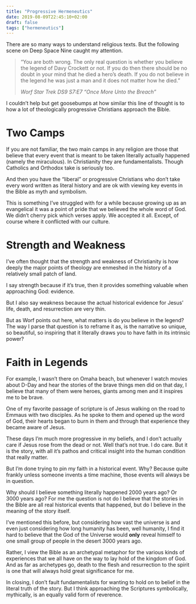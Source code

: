 ```yaml
---
title: "Progressive Hermeneutics"
date: 2019-08-09T22:45:10+02:00
draft: false
tags: ["hermeneutics"]
---
```


There are so many ways to understand religious texts. But the following scene on Deep Space Nine caught my attention.

<!--more-->

> “You are both wrong. The only real question is whether you believe the legend of Davy Crockett or not. If you do then there should be no doubt in your mind that he died a hero’s death. If you do not believe in the legend he was just a man and it does not matter how he died.”
> 
> <cite>Worf Star Trek DS9 S7:E7 “Once More Unto the Breach”</cite>

I couldn’t help but get goosebumps at how similar this line of thought is to how a lot of theologically progressive Christians approach the Bible.

# [](https://github.com/jron82/journal/blob/master/storage/posts/progressive-hermeneutics.md#two-camps)Two Camps

If you are not familiar, the two main camps in any religion are those that believe that every event that is meant to be taken literally actually happened (namely the miraculous). In Christianity they are fundamentalists. Though Catholics and Orthodox take is seriously too.

And then you have the “liberal” or progressive Christians who don’t take every word written as literal history and are ok with viewing key events in the Bible as myth and symbolism.

This is something I’ve struggled with for a while because growing up as an evangelical it was a point of pride that we believed the whole word of God. We didn’t cherry pick which verses apply. We accepted it all. Except, of course where it conflicted with our culture.

# [](https://github.com/jron82/journal/blob/master/storage/posts/progressive-hermeneutics.md#strength-and-weakness)Strength and Weakness

I’ve often thought that the strength and weakness of Christianity is how deeply the major points of theology are enmeshed in the history of a relatively small patch of land.

I say strength because if it’s true, then it provides something valuable when approaching God: evidence.

But I also say weakness because the actual historical evidence for Jesus’ life, death, and resurrection are very thin.

But as Worf points out here, what matters is do you believe in the legend? The way I parse that question is to reframe it as, is the narrative so unique, so beautiful, so inspiring that it literally draws you to have faith in its intrinsic power?

# [](https://github.com/jron82/journal/blob/master/storage/posts/progressive-hermeneutics.md#faith-in-legends)Faith in Legends

For example, I wasn’t there on Omaha beach, but whenever I watch movies about D-Day and hear the stories of the brave things men did on that day, I believe that many of them were heroes, giants among men and it inspires me to be brave.

One of my favorite passage of scripture is of Jesus walking on the road to Emmaus with two disciples. As he spoke to them and opened up the word of God, their hearts began to burn in them and through that experience they became aware of Jesus.

These days I’m much more progressive in my beliefs, and I don’t actually care if Jesus rose from the dead or not. Well that’s not true. I do care. But it is the story, with all it’s pathos and critical insight into the human condition that really matter.

But I’m done trying to pin my faith in a historical event. Why? Because quite frankly unless someone invents a time machine, those events will always be in question.

Why should I believe something literally happened 2000 years ago? Or 3000 years ago? For me the question is not do I believe that the stories in the Bible are all real historical events that happened, but do I believe in the meaning of the story itself.

I’ve mentioned this before, but considering how vast the universe is and even just considering how long humanity has been, well humanity, I find it hard to believe that the God of the Universe would **only** reveal himself to one small group of people in the desert 3000 years ago.

Rather, I view the Bible as an archetypal metaphor for the various kinds of experiences that we all have on the way to lay hold of the kingdom of God. And as far as archetypes go, death to the flesh and resurrection to the spirit is one that will always hold great significance for me.

In closing, I don’t fault fundamentalists for wanting to hold on to belief in the literal truth of the story. But I think approaching the Scriptures symbolically, mythically, is an equally valid form of reverence.
